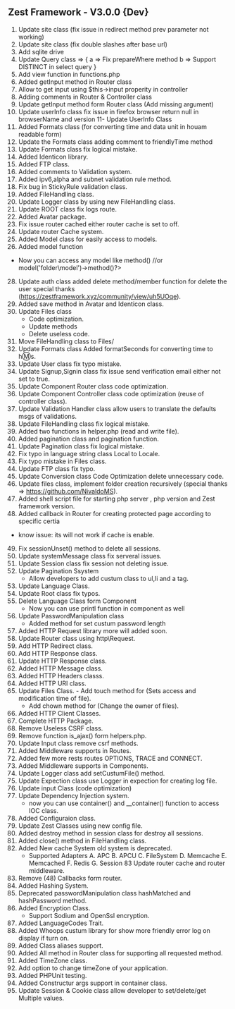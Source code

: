 ## Zest Framework - V3.0.0 {Dev} 
1. Update site class (fix issue in redirect method prev parameter not working)
2. Update site class (fix double slashes after base url)
3. Add sqlite drive
4. Update Query class => {
     a => Fix prepareWhere method
     b => Support DISTINCT in select query
}
5. Add view function in functions.php
6. Added getInput method in Router class
7. Allow to get input using $this->input properity in controller
8. Adding comments in Router & Controller class
9. Update getInput method form Router class (Add missing argument)
10. Update userInfo class fix issue in firefox browser return null in browserName and version
11- Update UserInfo Class
12. Added Formats class (for converting time and data unit in houam readable form)
13. Update the Formats class adding comment to friendlyTime method
14. Update Formats class fix logical mistake.
15. Added Identicon library.
16. Added FTP class.
17. Added comments to Validation system.
18. Added ipv6,alpha and subnet validation rule method.
19. Fix bug in StickyRule validation class.
20. Added FileHandling class.
21. Update Logger class by using new FileHandling class.
22. Update ROOT class fix logs route.
23. Added Avatar package.
24. Fix issue router cached either router cache is set to off.
25. Update router Cache system.
26. Added Model class for easily access to models.
27. Added model function
   - Now you can access any model like <?php model('name')->method() //or model('folder\model')->method()?>	
28. Update auth class added delete method/member function for delete the user special thanks (https://zestframework.xyz/community/view/uh5UOqe).
29. Added save method in Avatar and Identicon class.
30. Update Files class
    - Code optimization.
    - Update methods 
    - Delete useless code.
31. Move FileHandling class to Files/
32. Update Formats class Added formatSeconds for converting time to h:m:s.
33. Update User class fix typo mistake.
34. Update Signup,Signin class fix issue send verification email either not set to true.
35. Update Component Router class code optimization.
36. Update Component Controller class code optimization (reuse of controller class). 	
37. Update Validation Handler class allow users to translate the defaults msgs of validations.
38. Update FileHandling class fix logical mistake.
39. Added two functions in helper.php (read and write file).
40. Added pagination class and pagination function.
41. Update Pagination class fix logical mistake.
42. Fix typo in language string class Local to Locale.
43. Fix typo mistake in Files class.
44. Update FTP class fix typo.
45. Update Conversion class Code Optimization delete unnecessary code.
46. Update files class, implement folder creation recursively (special thanks => https://github.com/NivaldoMS).
47. Added shell script file for starting php server , php version and Zest framework version.
48. Added callback in Router for creating protected page according to specific certia
   - know issue: its will not work if cache is enable.
49. Fix sessionUnset() method to delete all sessions.
50. Update systemMessage class fix serveral issues.
51. Update Session class fix session not deleting issue.
52. Update Pagination Ssystem 
    - Allow developers to add custum class to ul,li and a tag.
53. Update Language Class.
54. Update Root class fix typos.
55. Delete Language Class form Component 
	- Now you can use printl function in component as well
56. Update PasswordManipulation class
    - Added method for set custum password length
57. Added HTTP Request library more will added soon.
58. Update Router class using http\Request.
59. Add HTTP Redirect class.
60. Add HTTP Response class.
61. Update HTTP Response class.
62. Added HTTP Message class.
63. Added HTTP Headers classs.
64. Added HTTP URI class.
65. Update Files Class.
    	- Add touch method for (Sets access and modification time of file).
	- Add chown method for (Change the owner of files).
63. Added HTTP Client Classes.
67. Complete HTTP Package.
68. Remove Useless CSRF class.
69. Remove function is_ajax() form helpers.php.
70. Update Input class remove csrf methods.
71. Added Middleware supports in Routes.
73. Added few more rests routes OPTIONS, TRACE and CONNECT.
73. Added Middleware supports in Components.
74. Update Logger class add setCustumFile() method.
75. Update Expection class use Logger in expection for creating log file.
76. Update input Class (code optimization)
77. Update Dependency Injection system.
    - now you can use container() and __container() function to access IOC class.
78. Added Configuraion class.
79. Update Zest Classes using new config file.
80. Added destroy method in session class for destroy all sessions.
81. Added close() method in FileHandling class.
82. Added New cache System old system is deprecated.
	- Supported Adapters
	  A. APC
	  B. APCU
	  C. FileSystem
	  D. Memcache
	  E. Memcached
	  F. Redis
	  G. Session
83 Update router cache and router middleware.	  
84. Remove (48) Callbacks form router.
85. Added Hashing System.
86. Deprecated passwordManipulation class hashMatched and hashPassword method.
87. Added Encryption Class.
	- Support Sodium and OpenSsl encryption.
88. Added LanguageCodes Trait.
89. Added Whoops custum library for show more friendly error log on display if turn on.
90. Added Class aliases support.
91. Added All method in Router class for supporting all requested method.
92. Added TimeZone class.
93. Add option to change timeZone of your application.
94. Added PHPUnit testing.
95. Added Constructur args support in container class.
96. Update Session & Cookie class allow developer to set/delete/get Multiple values.
